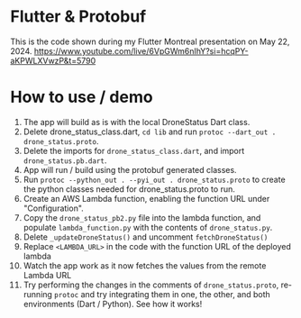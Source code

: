 # Flutter & Protobuf

This is the code shown during my Flutter Montreal presentation on May 22, 2024.
https://www.youtube.com/live/6VpGWm6nIhY?si=hcqPY-aKPWLXVwzP&t=5790

# How to use / demo

1. The app will build as is with the local DroneStatus Dart class.
2. Delete drone_status_class.dart, `cd lib` and run `protoc --dart_out . drone_status.proto`.
3. Delete the imports for `drone_status_class.dart`, and import `drone_status.pb.dart`.
4. App will run / build using the protobuf generated classes.
5. Run `protoc --python_out . --pyi_out . drone_status.proto` to create the python classes needed for drone_status.proto to run.
6. Create an AWS Lambda function, enabling the function URL under "Configuration".
7. Copy the `drone_status_pb2.py` file into the lambda function, and populate `lambda_function.py` with the contents of `drone_status.py`.
8. Delete `_updateDroneStatus()` and uncomment `fetchDroneStatus()`
9. Replace `<LAMBDA_URL>` in the code with the function URL of the deployed lambda
10. Watch the app work as it now fetches the values from the remote Lambda URL
11. Try performing the changes in the comments of `drone_status.proto`, re-running `protoc` and try integrating them in one, the other, and both environments (Dart / Python). See how it works!